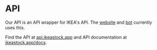 # API
Our API is an API wrapper for IKEA's API. The [website](https://ikeastock.app) and [bot](https://github.com/IKEAStock/bot) currently uses this.

Find the API at [api.ikeastock.app](https://api.ikeastock.app) and API documentation at [ikeastock.app/docs](https://ikeastock.app/docs).

